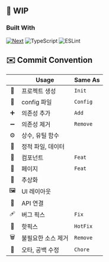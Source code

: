 ## 🚧 WIP


### Built With

[![Next][Next.js]][Next-url]
![TypeScript](https://img.shields.io/badge/typescript-%23007ACC.svg?style=for-the-badge&logo=typescript&logoColor=white)
![ESLint](https://img.shields.io/badge/ESLint-4B3263?style=for-the-badge&logo=eslint&logoColor=white)


<!-- Convention -->
## ✉️ Commit Convention

|  | Usage          | Same As       | 
|  :---:   | ------------- | ------------- | 
| 🏁  | 프로젝트 생성 | `Init`|
| 🔧  | config 파일  | `Config`|
| ➕ | 의존성 추가  | `Add`|
| ➖  | 의존성 제거  | `Remove`|
| ⚙️  | 상수, 유틸 함수 | |
| 💾  | 정적 파일, 데이터 | | 
| 🧱    | 컴포넌트  | `Feat` |
| 📄    | 페이지  | `Feat` |
| 🥚  | 추상화  |   |
| 🖼️    | UI 레이아웃  |  |
| 📡    | API 연결  | |
| 🩹   | 버그 픽스  |  `Fix` |
| 🚒  | 핫픽스  |  `HotFix` |
| 🗑️    | 불필요한 소스 제거 | `Remove` |
| 🧹   | 오타, 공백 수정  |  `Chore` |



<br/>
<br/>


[product-screenshot]: images/screenshot.png
[Next.js]: https://img.shields.io/badge/next.js-000000?style=for-the-badge&logo=nextdotjs&logoColor=white
[Next-url]: https://nextjs.org/
[React.js]: https://img.shields.io/badge/React-20232A?style=for-the-badge&logo=react&logoColor=61DAFB
[React-url]: https://reactjs.org/
[TypeScript]: https://img.shields.io/badge/TypeScript-20232A?style=for-the-badge&logo=typescript&logoColor=3178C6

